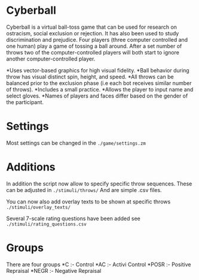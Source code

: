 Cyberball
=========

Cyberball is a virtual ball-toss game that can be used for research on ostracism, social exclusion or rejection. It has also been used to study discrimination and prejudice. Four players (three computer controlled and one human) play a game of tossing a ball around. After a set number of throws two of the computer-controlled players will both start to ignore another computer-controlled player.

*Uses vector-based graphics for high visual fidelity.
*Ball behavior during throw has visual distinct spin, height, and speed.
*All throws can be balanced prior to the exclusion phase (i.e each bot receives similar number of throws).
*Includes a small practice.
*Allows the player to input name and select gloves.
*Names of players and faces differ based on the gender of the participant.

Settings
========
Most settings can be changed in the
`./game/settings.zm`
    
Additions
=========
In addition the script now allow to specify specific throw sequences. These can be adjusted in
`./stimuli/throws/`
And are simple .csv files.

You can now also add overlay texts to be shown at specific throws
`./stimuli/overlay_texts/`

Several 7-scale rating questions have been added see `./stimuli/rating_questions.csv` 

Groups
======
There are four groups
*C :- Control
*AC :- Activi Control
*POSR :- Positive Repraisal
*NEGR :- Negative Repraisal
 
